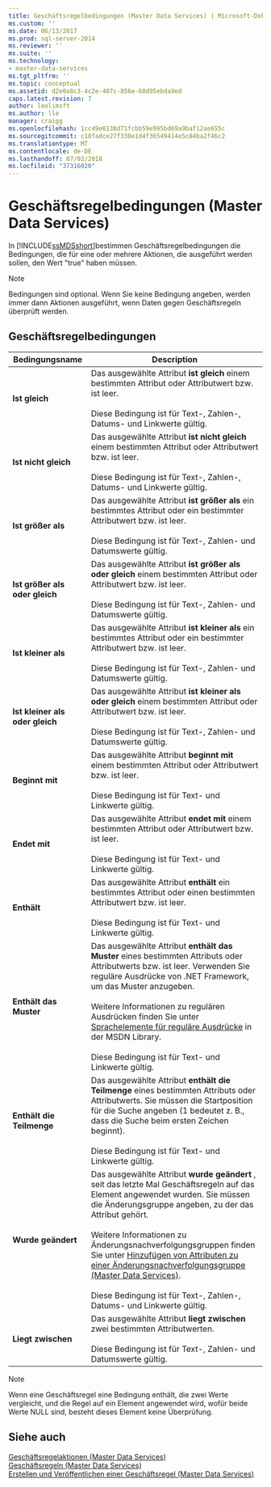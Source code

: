 ```yaml
---
title: Geschäftsregelbedingungen (Master Data Services) | Microsoft-Dokumentation
ms.custom: ''
ms.date: 06/13/2017
ms.prod: sql-server-2014
ms.reviewer: ''
ms.suite: ''
ms.technology:
- master-data-services
ms.tgt_pltfrm: ''
ms.topic: conceptual
ms.assetid: d2e0a8c3-4c2e-407c-856e-68d95ebda9ed
caps.latest.revision: 7
author: leolimsft
ms.author: lle
manager: craigg
ms.openlocfilehash: 1cc49e0138d71fcbb59e995bd69a9baf12ae655c
ms.sourcegitcommit: c18fadce27f330e1d4f36549414e5c84ba2f46c2
ms.translationtype: MT
ms.contentlocale: de-DE
ms.lasthandoff: 07/02/2018
ms.locfileid: "37316020"
---
```

# <a name="business-rule-conditions-master-data-services"></a>Geschäftsregelbedingungen (Master Data Services)
  In [!INCLUDE[ssMDSshort](../includes/ssmdsshort-md.md)]bestimmen Geschäftsregelbedingungen die Bedingungen, die für eine oder mehrere Aktionen, die ausgeführt werden sollen, den Wert "true" haben müssen.  
  
> [!NOTE]  
>  Bedingungen sind optional. Wenn Sie keine Bedingung angeben, werden immer dann Aktionen ausgeführt, wenn Daten gegen Geschäftsregeln überprüft werden.  
  
## <a name="business-rule-conditions"></a>Geschäftsregelbedingungen  
  
|Bedingungsname|Description|  
|--------------------|-----------------|  
|**Ist gleich**|Das ausgewählte Attribut **ist gleich** einem bestimmten Attribut oder Attributwert bzw. ist leer.<br /><br /> Diese Bedingung ist für Text-, Zahlen-, Datums- und Linkwerte gültig.|  
|**Ist nicht gleich**|Das ausgewählte Attribut **ist nicht gleich** einem bestimmten Attribut oder Attributwert bzw. ist leer.<br /><br /> Diese Bedingung ist für Text-, Zahlen-, Datums- und Linkwerte gültig.|  
|**Ist größer als**|Das ausgewählte Attribut **ist größer als** ein bestimmtes Attribut oder ein bestimmter Attributwert bzw. ist leer.<br /><br /> Diese Bedingung ist für Text-, Zahlen- und Datumswerte gültig.|  
|**Ist größer als oder gleich**|Das ausgewählte Attribut **ist größer als oder gleich** einem bestimmten Attribut oder Attributwert bzw. ist leer.<br /><br /> Diese Bedingung ist für Text-, Zahlen- und Datumswerte gültig.|  
|**Ist kleiner als**|Das ausgewählte Attribut **ist kleiner als** ein bestimmtes Attribut oder ein bestimmter Attributwert bzw. ist leer.<br /><br /> Diese Bedingung ist für Text-, Zahlen- und Datumswerte gültig.|  
|**Ist kleiner als oder gleich**|Das ausgewählte Attribut **ist kleiner als oder gleich** einem bestimmten Attribut oder Attributwert bzw. ist leer.<br /><br /> Diese Bedingung ist für Text-, Zahlen- und Datumswerte gültig.|  
|**Beginnt mit**|Das ausgewählte Attribut **beginnt mit** einem bestimmten Attribut oder Attributwert bzw. ist leer.<br /><br /> Diese Bedingung ist für Text- und Linkwerte gültig.|  
|**Endet mit**|Das ausgewählte Attribut **endet mit** einem bestimmten Attribut oder Attributwert bzw. ist leer.<br /><br /> Diese Bedingung ist für Text- und Linkwerte gültig.|  
|**Enthält**|Das ausgewählte Attribut **enthält** ein bestimmtes Attribut oder einen bestimmten Attributwert bzw. ist leer.<br /><br /> Diese Bedingung ist für Text- und Linkwerte gültig.|  
|**Enthält das Muster**|Das ausgewählte Attribut **enthält das Muster** eines bestimmten Attributs oder Attributwerts bzw. ist leer. Verwenden Sie reguläre Ausdrücke von .NET Framework, um das Muster anzugeben.<br /><br /> Weitere Informationen zu regulären Ausdrücken finden Sie unter [Sprachelemente für reguläre Ausdrücke](http://go.microsoft.com/fwlink/?LinkId=164401) in der MSDN Library.<br /><br /> Diese Bedingung ist für Text- und Linkwerte gültig.|  
|**Enthält die Teilmenge**|Das ausgewählte Attribut **enthält die Teilmenge** eines bestimmten Attributs oder Attributwerts. Sie müssen die Startposition für die Suche angeben (1 bedeutet z. B., dass die Suche beim ersten Zeichen beginnt).<br /><br /> Diese Bedingung ist für Text- und Linkwerte gültig.|  
|**Wurde geändert**|Das ausgewählte Attribut **wurde geändert** , seit das letzte Mal Geschäftsregeln auf das Element angewendet wurden. Sie müssen die Änderungsgruppe angeben, zu der das Attribut gehört.<br /><br /> Weitere Informationen zu Änderungsnachverfolgungsgruppen finden Sie unter [Hinzufügen von Attributen zu einer Änderungsnachverfolgungsgruppe &#40;Master Data Services&#41;](add-attributes-to-a-change-tracking-group-master-data-services.md).<br /><br /> Diese Bedingung ist für Text-, Zahlen-, Datums- und Linkwerte gültig.|  
|**Liegt zwischen**|Das ausgewählte Attribut **liegt zwischen** zwei bestimmten Attributwerten.<br /><br /> Diese Bedingung ist für Text-, Zahlen- und Datumswerte gültig.|  
  
> [!NOTE]  
>  Wenn eine Geschäftsregel eine Bedingung enthält, die zwei Werte vergleicht, und die Regel auf ein Element angewendet wird, wofür beide Werte NULL sind, besteht dieses Element keine Überprüfung.  
  
## <a name="see-also"></a>Siehe auch  
 [Geschäftsregelaktionen &#40;Master Data Services&#41;](../../2014/master-data-services/business-rule-actions-master-data-services.md)   
 [Geschäftsregeln &#40;Master Data Services&#41;](../../2014/master-data-services/business-rules-master-data-services.md)   
 [Erstellen und Veröffentlichen einer Geschäftsregel &#40;Master Data Services&#41;](../../2014/master-data-services/create-and-publish-a-business-rule-master-data-services.md)  
  
  
